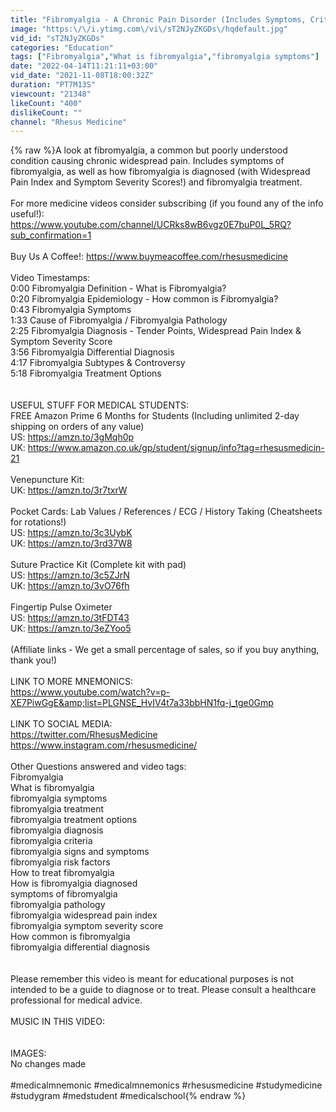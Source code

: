 ```yaml
---
title: "Fibromyalgia - A Chronic Pain Disorder (Includes Symptoms, Criteria & Treatment Options)"
image: "https:\/\/i.ytimg.com\/vi\/sT2NJyZKGDs\/hqdefault.jpg"
vid_id: "sT2NJyZKGDs"
categories: "Education"
tags: ["Fibromyalgia","What is fibromyalgia","fibromyalgia symptoms"]
date: "2022-04-14T11:21:11+03:00"
vid_date: "2021-11-08T18:00:32Z"
duration: "PT7M13S"
viewcount: "21348"
likeCount: "400"
dislikeCount: ""
channel: "Rhesus Medicine"
---
```

{% raw %}A look at fibromyalgia, a common but poorly understood condition causing chronic widespread pain. Includes symptoms of fibromyalgia, as well as how fibromyalgia is diagnosed (with Widespread Pain Index and Symptom Severity Scores!) and fibromyalgia treatment.<br /><br />For more medicine videos consider subscribing (if you found any of the info useful!): <br /><a rel="nofollow" target="blank" href="https://www.youtube.com/channel/UCRks8wB6vgz0E7buP0L_5RQ?sub_confirmation=1">https://www.youtube.com/channel/UCRks8wB6vgz0E7buP0L_5RQ?sub_confirmation=1</a><br /><br />Buy Us A Coffee!: <a rel="nofollow" target="blank" href="https://www.buymeacoffee.com/rhesusmedicine">https://www.buymeacoffee.com/rhesusmedicine</a><br /><br />Video Timestamps:<br />0:00 Fibromyalgia Definition - What is Fibromyalgia?<br />0:20 Fibromyalgia Epidemiology - How common is Fibromyalgia?<br />0:43 Fibromyalgia Symptoms<br />1:33 Cause of Fibromyalgia / Fibromyalgia Pathology<br />2:25 Fibromyalgia Diagnosis - Tender Points, Widespread Pain Index &amp; Symptom Severity Score<br />3:56 Fibromyalgia Differential Diagnosis<br />4:17 Fibromyalgia Subtypes &amp; Controversy<br />5:18 Fibromyalgia Treatment Options <br /><br /><br />USEFUL STUFF FOR MEDICAL STUDENTS:<br />FREE Amazon Prime 6 Months for Students (Including unlimited 2-day shipping on orders of any value)<br />US: <a rel="nofollow" target="blank" href="https://amzn.to/3gMqh0p">https://amzn.to/3gMqh0p</a><br />UK: <a rel="nofollow" target="blank" href="https://www.amazon.co.uk/gp/student/signup/info?tag=rhesusmedicin-21">https://www.amazon.co.uk/gp/student/signup/info?tag=rhesusmedicin-21</a><br /><br />Venepuncture Kit:<br />UK: <a rel="nofollow" target="blank" href="https://amzn.to/3r7txrW">https://amzn.to/3r7txrW</a><br /><br />Pocket Cards: Lab Values / References / ECG / History Taking (Cheatsheets for rotations!)  <br />US: <a rel="nofollow" target="blank" href="https://amzn.to/3c3UybK">https://amzn.to/3c3UybK</a><br />UK: <a rel="nofollow" target="blank" href="https://amzn.to/3rd37W8">https://amzn.to/3rd37W8</a><br /><br />Suture Practice Kit (Complete kit with pad) <br />US: <a rel="nofollow" target="blank" href="https://amzn.to/3c5ZJrN">https://amzn.to/3c5ZJrN</a> <br />UK: <a rel="nofollow" target="blank" href="https://amzn.to/3vO76fh">https://amzn.to/3vO76fh</a><br /><br />Fingertip Pulse Oximeter <br />US: <a rel="nofollow" target="blank" href="https://amzn.to/3tFDT43">https://amzn.to/3tFDT43</a>  <br />UK: <a rel="nofollow" target="blank" href="https://amzn.to/3eZYoo5">https://amzn.to/3eZYoo5</a><br /><br />(Affiliate links - We get a small percentage of sales, so if you buy anything, thank you!) <br /><br />LINK TO MORE MNEMONICS:<br /><a rel="nofollow" target="blank" href="https://www.youtube.com/watch?v=p-XE7PiwGgE&amp;list=PLGNSE_HvIV4t7a33bbHN1fq-j_tge0Gmp">https://www.youtube.com/watch?v=p-XE7PiwGgE&amp;list=PLGNSE_HvIV4t7a33bbHN1fq-j_tge0Gmp</a><br /><br />LINK TO SOCIAL MEDIA: <br /><a rel="nofollow" target="blank" href="https://twitter.com/RhesusMedicine">https://twitter.com/RhesusMedicine</a><br /><a rel="nofollow" target="blank" href="https://www.instagram.com/rhesusmedicine/">https://www.instagram.com/rhesusmedicine/</a><br /><br />Other Questions answered and video tags:<br />Fibromyalgia<br />What is fibromyalgia<br />fibromyalgia symptoms<br />fibromyalgia treatment<br />fibromyalgia treatment options<br />fibromyalgia diagnosis<br />fibromyalgia criteria<br />fibromyalgia signs and symptoms<br />fibromyalgia risk factors<br />How to treat fibromyalgia<br />How is fibromyalgia diagnosed<br />symptoms of fibromyalgia<br />fibromyalgia pathology<br />fibromyalgia widespread pain index<br />fibromyalgia symptom severity score<br />How common is fibromyalgia<br />fibromyalgia differential diagnosis<br /><br /><br />Please remember this video is meant for educational purposes is not intended to be a guide to diagnose or to treat. Please consult a healthcare professional for medical advice. <br /><br />MUSIC IN THIS VIDEO:<br /><br /><br />IMAGES:<br />No changes made<br /><br />#medicalmnemonic #medicalmnemonics #rhesusmedicine #studymedicine #studygram #medstudent #medicalschool{% endraw %}
